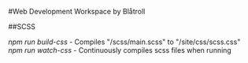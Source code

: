 #Web Development Workspace by Blåtroll

##SCSS

_npm run build-css_ - Compiles "/scss/main.scss" to "/site/css/scss.css"
_npm run watch-css_ - Continuously compiles scss files when running

